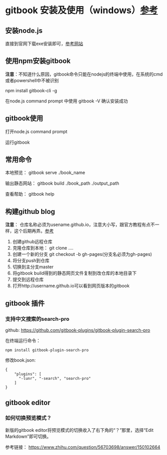 # gitbook 安装及使用（windows）[参考](https://yuzeshan.gitbooks.io/gitbook-studying/content/index.html)

## 安装node.js

直接到官网下载exe安装即可，[参考网站](https://blog.gtwang.org/web-development/install-node-js-in-windows-mac-os-x-linux/)

## 使用npm安装gitbook

**注意**：不知道什么原因，gitbook命令只能在nodejs的终端中使用，在系统的cmd或者powershell中不被识别

npm install gitbook-cli -g

在node.js command prompt 中使用 gitbook -V 确认安装成功

## gitbook使用

打开node.js command prompt

运行gitbook

## 常用命令

本地预览： gitbook serve ./book_name

输出静态网站： gitbook build ./book\_path ./output\_path

查看帮助： gitbook help

## 构建github blog

**注意**： 仓库名称必须为usename.github.io，注意大小写，跟官方教程有点不一样，这个后期再弄。[参考](https://yuzeshan.gitbooks.io/gitbook-studying/content/publish/gitpages.html)

1. 创建github远程仓库
2. 克隆仓库到本地： git clone ....
3. 创建一个新的分支 git checkout -b gh-pages(分支名必须为gh-pages)
4. 将分支push到仓库
5. 切换到主分支master
6. 将gitbook build得到的静态网页文件复制到改仓库的本地目录下
7. 提交到远程仓库
8. 打开http://username.github.io可以看到网页版本的gitbook

## gitbook 插件

### 支持中文搜索的search-pro

github: https://github.com/gitbook-plugins/gitbook-plugin-search-pro

在终端运行命令：
``` 
npm install gitbook-plugin-search-pro 
```
修改book.json:
```
{
    "plugins": [
      "-lunr", "-search", "search-pro"
    ]
}
```

## gitbook editor

### 如何切换预览模式？

新版的gitbook editor将预览模式的切换收入了右下角的“？”那里，选择“Edit Markdown”即可切换。

参考链接： https://www.zhihu.com/question/56703698/answer/150102664

